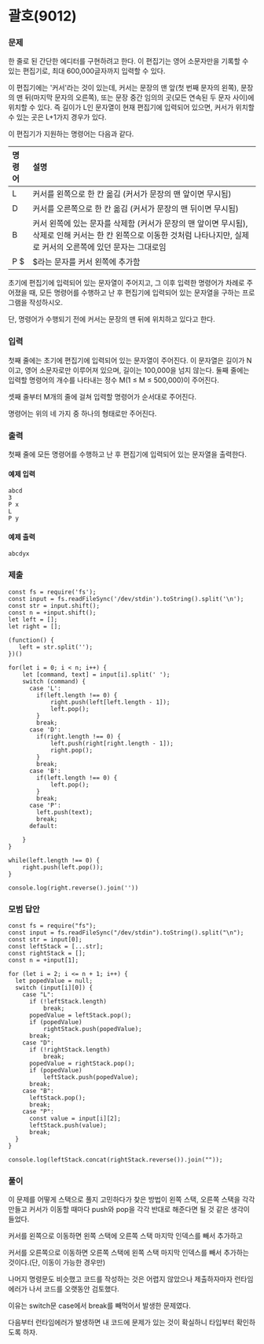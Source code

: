 # 괄호(9012)

### 문제

한 줄로 된 간단한 에디터를 구현하려고 한다. 이 편집기는 영어 소문자만을 기록할 수 있는 편집기로, 최대 600,000글자까지 입력할 수 있다.<br>

이 편집기에는 '커서'라는 것이 있는데, 커서는 문장의 맨 앞(첫 번째 문자의 왼쪽), 문장의 맨 뒤(마지막 문자의 오른쪽), 또는 문장 중간 임의의 곳(모든 연속된 두 문자 사이)에 위치할 수 있다. 즉 길이가 L인 문자열이 현재 편집기에 입력되어 있으면, 커서가 위치할 수 있는 곳은 L+1가지 경우가 있다.<br>

이 편집기가 지원하는 명령어는 다음과 같다.<br>

| 명령어 | 설명                                                                                                                                                                     |
| :----- | :----------------------------------------------------------------------------------------------------------------------------------------------------------------------- |
| L      | 커서를 왼쪽으로 한 칸 옮김 (커서가 문장의 맨 앞이면 무시됨)                                                                                                              |
| D      | 커서를 오른쪽으로 한 칸 옮김 (커서가 문장의 맨 뒤이면 무시됨)                                                                                                            |
| B      | 커서 왼쪽에 있는 문자를 삭제함 (커서가 문장의 맨 앞이면 무시됨), 삭제로 인해 커서는 한 칸 왼쪽으로 이동한 것처럼 나타나지만, 실제로 커서의 오른쪽에 있던 문자는 그대로임 |
| P $    | $라는 문자를 커서 왼쪽에 추가함                                                                                                                                          |

초기에 편집기에 입력되어 있는 문자열이 주어지고, 그 이후 입력한 명령어가 차례로 주어졌을 때, 모든 명령어를 수행하고 난 후 편집기에 입력되어 있는 문자열을 구하는 프로그램을 작성하시오.<br>

단, 명령어가 수행되기 전에 커서는 문장의 맨 뒤에 위치하고 있다고 한다.<br>

### 입력

첫째 줄에는 초기에 편집기에 입력되어 있는 문자열이 주어진다. 이 문자열은 길이가 N이고, 영어 소문자로만 이루어져 있으며, 길이는 100,000을 넘지 않는다. 둘째 줄에는 입력할 명령어의 개수를 나타내는 정수 M(1 ≤ M ≤ 500,000)이 주어진다.<br>

셋째 줄부터 M개의 줄에 걸쳐 입력할 명령어가 순서대로 주어진다.<br>

명령어는 위의 네 가지 중 하나의 형태로만 주어진다.<br>

### 출력

첫째 줄에 모든 명령어를 수행하고 난 후 편집기에 입력되어 있는 문자열을 출력한다.<br>

#### 예제 입력

```
abcd
3
P x
L
P y
```

#### 예제 출력

```
abcdyx
```

### 제출

```
const fs = require('fs');
const input = fs.readFileSync('/dev/stdin').toString().split('\n');
const str = input.shift();
const n = +input.shift();
let left = [];
let right = [];

(function() {
   left = str.split('');
})()

for(let i = 0; i < n; i++) {
    let [command, text] = input[i].split(' ');
    switch (command) {
      case 'L':
        if(left.length !== 0) {
            right.push(left[left.length - 1]);
            left.pop();
        }
        break;
      case 'D':
        if(right.length !== 0) {
            left.push(right[right.length - 1]);
            right.pop();
        }
        break;
      case 'B':
        if(left.length !== 0) {
            left.pop();
        }
        break;
      case 'P':
        left.push(text);
        break;
      default:

    }
}

while(left.length !== 0) {
    right.push(left.pop());
}

console.log(right.reverse().join(''))
```

### 모범 답안

```
const fs = require("fs");
const input = fs.readFileSync("/dev/stdin").toString().split("\n");
const str = input[0];
const leftStack = [...str];
const rightStack = [];
const n = +input[1];

for (let i = 2; i <= n + 1; i++) {
  let popedValue = null;
  switch (input[i][0]) {
    case "L":
      if (!leftStack.length)
          break;
      popedValue = leftStack.pop();
      if (popedValue)
          rightStack.push(popedValue);
      break;
    case "D":
      if (!rightStack.length)
          break;
      popedValue = rightStack.pop();
      if (popedValue)
          leftStack.push(popedValue);
      break;
    case "B":
      leftStack.pop();
      break;
    case "P":
      const value = input[i][2];
      leftStack.push(value);
      break;
  }
}

console.log(leftStack.concat(rightStack.reverse()).join(""));
```

### 풀이

이 문제를 어떻게 스택으로 풀지 고민하다가 찾은 방법이 왼쪽 스택, 오른쪽 스택을 각각 만들고 커서가 이동할 때마다 push와 pop을 각각 반대로 해준다면 될 것 같은 생각이 들었다.<br>

커서를 왼쪽으로 이동하면 왼쪽 스택에 오른쪽 스택 마지막 인덱스를 빼서 추가하고<br>

커서를 오른쪽으로 이동하면 오른쪽 스택에 왼쪽 스택 마지막 인덱스를 빼서 추가하는 것이다.(단, 이동이 가능한 경우만)<br>

나머지 명령문도 비슷했고 코드를 작성하는 것은 어렵지 않았으나 제출하자마자 런타임 에러가 나서 코드를 오랫동안 검토했다.<br>

이유는 switch문 case에서 break를 빼먹어서 발생한 문제였다.<br>

다음부터 런타임에러가 발생하면 내 코드에 문제가 있는 것이 확실하니 타입부터 확인하도록 하자.<br>
